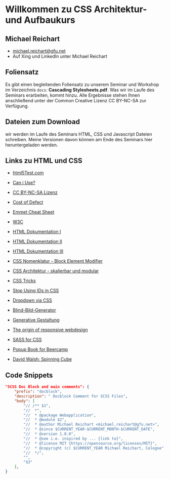 # Willkommen zu CSS Architektur- und Aufbaukurs
## Michael Reichart
- michael.reichart@gfu.net
- Auf Xing und LinkedIn unter Michael Reichart

 ## Foliensatz
Es gibt einen begleitenden Foliensatz zu unserem Seminar und Workshop im Verzeichnis `docs`: **Cascading Stylesheets.pdf**. Was wir im Laufe des Seminars erarbeiten, kommt hinzu. Alle Ergebnisse stehen Ihnen anschließend unter der Common Creative Lizenz CC BY-NC-SA zur Verfügung.

## Dateien zum Download
wir werden im Laufe des Seminars HTML, CSS und Javascript Dateien schreiben. Meine Versionen davon können am Ende des Seminars hier heruntergeladen werden.

## Links zu HTML und CSS
- [html5Test.com](http://html5test.com/index.html)
- [Can i Use?](https://caniuse.com/)
- [CC BY-NC-SA Lizenz](https://creativecommons.org/licenses/by-nc-sa/3.0/de/)
- [Cost of Defect](http://thklein.com/de_DE/cost-of-defect/)
- [Emmet Cheat Sheet](https://docs.emmet.io/cheat-sheet/)

- [W3C](https://www.w3.org/TR/)
- [HTML Dokumentation I](https://www.w3schools.com/)
- [HTML Dokumentation II](https://wiki.selfhtml.org/)
- [HTML Dokumentation III](http://html5doctor.com/)
 
- [CSS Nomenklatur - Block Element Modifier](http://getbem.com/introduction/)
- [CSS Architektur - skalierbar und modular](http://smacss.com/)


- [CSS Tricks](https://css-tricks.com/)
- [Stop Using IDs in CSS](https://medium.com/@zenbox/stop-using-ids-in-css-e79a860838c6)
- [Dropdown via CSS](https://css-tricks.com/solved-with-css-dropdown-menus/)
 

- [Blind-Bild-Generator](https://picsum.photos/)
- [Generative Gestaltung](http://www.generative-gestaltung.de/)
- [The origin of responsive webdesign](https://alistapart.com/article/responsive-web-design/)
- [SASS for CSS](https://sass-lang.com/guide)


- [Popup Book for Beercamp](https://2012.beercamp.nclud.com/)
- [David Walsh: Spinning Cube](https://davidwalsh.name/css-cube)

## Code Snippets

```json
"SCSS Doc Block and main comments": {
    "prefix": "docblock",
    "description": " Docblock Comment for SCSS Files",
    "body": [
        "// /** $1",
        "//  *",
        "//  * @package Webapplication",
        "//  * @module $2",
        "//  * @author Michael Reichart <michael.reichart@gfu.net>",
        "//  * @since $CURRENT_YEAR-$CURRENT_MONTH-$CURRENT_DATE",
        "//  * @version 1.0.0",
        "//  * @see i.e. inspired by ... {link to}",
        "//  * @license MIT {https://opensource.org/licenses/MIT}",
        "//  * @copyright (c) $CURRENT_YEAR Michael Reichart, Cologne",
        "//  */",
        "",
        "$3"
    ],
}
```